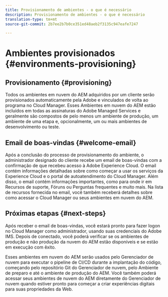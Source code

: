 ```yaml
---
title: Provisionamento de ambientes - o que é necessário
description: Provisionamento de ambientes - o que é necessário
translation-type: tm+mt
source-git-commit: 2b7ee2b7b0ce351ed48aeb2f3135c947eafe7247

---
```



# Ambientes provisionados {#environments-provisioning}

## Provisionamento {#provisioning}

Todos os ambientes em nuvem do AEM adquiridos por um cliente serão provisionados automaticamente pela Adobe e vinculados de volta ao programa no Cloud Manager. Esses Ambientes em nuvem do AEM estão incluídos em todas as assinaturas do Adobe Managed Services e geralmente são compostos de pelo menos um ambiente de produção, um ambiente de uma etapa e, opcionalmente, um ou mais ambientes de desenvolvimento ou teste.

## Email de boas-vindas {#welcome-email}

Após a conclusão do processo de provisionamento do ambiente, o administrador designado do cliente recebe um email de boas-vindas com a confirmação de que recebeu acesso à Adobe Experience Cloud. O email contém informações detalhadas sobre como começar a usar os serviços da Experience Cloud e o portal de autoatendimento do Cloud Manager. Além disso, o email contém informações importantes, como para onde ir em Recursos de suporte, Fóruns ou Perguntas frequentes e muito mais. Na lista de recursos fornecida no email, você também receberá detalhes sobre como acessar o Cloud Manager ou seus ambientes em nuvem do AEM.

## Próximas etapas {#next-steps}

Após receber o email de boas-vindas, você estará pronto para fazer logon no Cloud Manager como administrador, usando suas credenciais do Adobe IMS. Depois de conectado, você poderá verificar se os ambientes de produção e não produção da nuvem do AEM estão disponíveis e se estão em execução com êxito.

Esses ambientes em nuvem do AEM serão usados pelo Gerenciador de nuvem para executar o pipeline de CI/CD durante a implantação do código, começando pelo repositório Git do Gerenciador de nuvem, pelo Ambiente de preparo e até o ambiente de produção do AEM. Você também poderá acessar seus ambientes de nuvem do AEM diretamente do Gerenciador de nuvem quando estiver pronto para começar a criar experiências digitais para suas propriedades da Web.